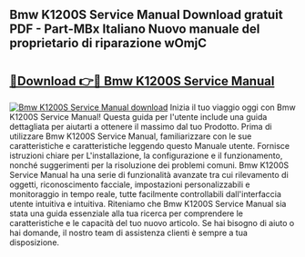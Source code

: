 ## Bmw K1200S Service Manual Download gratuit PDF - Part-MBx Italiano Nuovo manuale del proprietario di riparazione wOmjC

# <h2><a href="http://df9fi4.blite.top/?on=Bmw+K1200S+Service+Manual">🔗Download 👉🔴 Bmw K1200S Service Manual</a></h2>

[![Bmw K1200S Service Manual download](https://i.imgur.com/lujVjoI.png)](http://df9fi4.blite.top/?on=Bmw+K1200S+Service+Manual)
Inizia il tuo viaggio oggi con Bmw K1200S Service Manual! Questa guida per l'utente include una guida dettagliata per aiutarti a ottenere il massimo dal tuo Prodotto. Prima di utilizzare Bmw K1200S Service Manual, familiarizzare con le sue caratteristiche e caratteristiche leggendo questo Manuale utente. Fornisce istruzioni chiare per L'installazione, la configurazione e il funzionamento, nonché suggerimenti per la risoluzione dei problemi comuni. Bmw K1200S Service Manual ha una serie di funzionalità avanzate tra cui rilevamento di oggetti, riconoscimento facciale, impostazioni personalizzabili e monitoraggio in tempo reale, tutte facilmente controllabili dall'interfaccia utente intuitiva e intuitiva. Riteniamo che Bmw K1200S Service Manual sia stata una guida essenziale alla tua ricerca per comprendere le caratteristiche e le capacità del tuo nuovo articolo. Se hai bisogno di aiuto o hai domande, il nostro team di assistenza clienti è sempre a tua disposizione.
